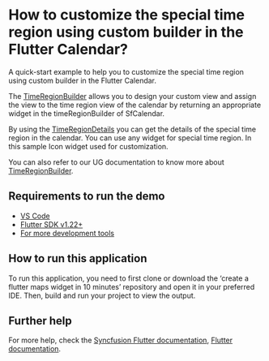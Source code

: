 # How to customize the special time region using custom builder in the Flutter Calendar?

A quick-start example to help you to customize the special time region using custom builder in the Flutter Calendar.

The [TimeRegionBuilder](https://pub.dev/documentation/syncfusion_flutter_calendar/latest/calendar/TimeRegionBuilder.html) allows you to design your custom view and assign the view to the time region view of the calendar by returning an appropriate widget in the timeRegionBuilder of SfCalendar.

By using the [TimeRegionDetails](https://pub.dev/documentation/syncfusion_flutter_calendar/latest/calendar/TimeRegionDetails-class.html) you can get the details of the special time region in the calendar. You can use any widget for special time region. In this sample Icon widget used for customization.

You can also refer to our UG documentation to know more about [TimeRegionBuilder](https://help.syncfusion.com/flutter/calendar/builders#time-region-builder).

## Requirements to run the demo
* [VS Code](https://code.visualstudio.com/download)
* [Flutter SDK v1.22+](https://flutter.dev/docs/development/tools/sdk/overview)
* [For more development tools](https://flutter.dev/docs/development/tools/devtools/overview)

## How to run this application
To run this application, you need to first clone or download the ‘create a flutter maps widget in 10 minutes’ repository and open it in your preferred IDE. Then, build and run your project to view the output.

## Further help
For more help, check the [Syncfusion Flutter documentation](https://help.syncfusion.com/flutter/introduction/overview),
 [Flutter documentation](https://flutter.dev/docs/get-started/install).